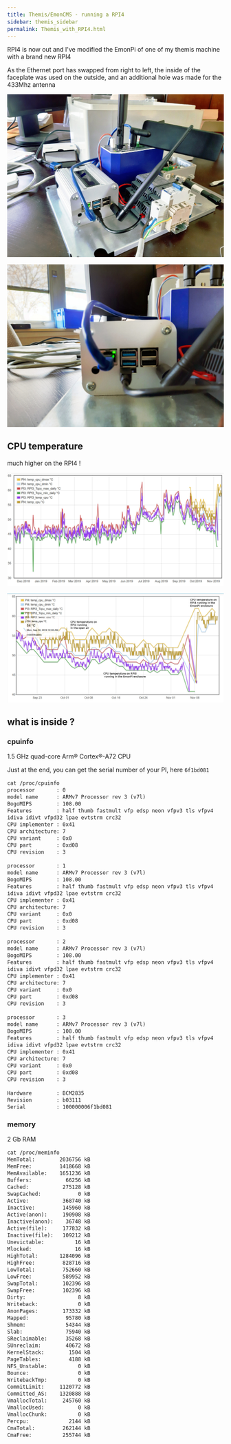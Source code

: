 ```yaml
---
title: Themis/EmonCMS - running a RPI4
sidebar: themis_sidebar
permalink: Themis_with_RPI4.html
---
```



RPI4 is now out and I've modified the EmonPi of one of my themis machine with a brand new RPI4

As the Ethernet port has swapped from right to left, the inside of the faceplate was used on the outside, and an additional hole was made for the 433Mhz antenna

![full_view](RPI4_full_view_small.jpg)

![close_up](RPI4_close_up_small.jpg)

## CPU temperature

much higher on the RPI4 !

![year](CPU_temp_full_year.jpg)

![zoom](CPU_temp_zoom.jpg)

## what is inside ?

### cpuinfo

1.5 GHz quad-core Arm® Cortex®-A72 CPU

Just at the end, you can get the serial number of your PI, here `6f1bd081`
```
cat /proc/cpuinfo
processor       : 0
model name      : ARMv7 Processor rev 3 (v7l)
BogoMIPS        : 108.00
Features        : half thumb fastmult vfp edsp neon vfpv3 tls vfpv4 idiva idivt vfpd32 lpae evtstrm crc32
CPU implementer : 0x41
CPU architecture: 7
CPU variant     : 0x0
CPU part        : 0xd08
CPU revision    : 3

processor       : 1
model name      : ARMv7 Processor rev 3 (v7l)
BogoMIPS        : 108.00
Features        : half thumb fastmult vfp edsp neon vfpv3 tls vfpv4 idiva idivt vfpd32 lpae evtstrm crc32
CPU implementer : 0x41
CPU architecture: 7
CPU variant     : 0x0
CPU part        : 0xd08
CPU revision    : 3

processor       : 2
model name      : ARMv7 Processor rev 3 (v7l)
BogoMIPS        : 108.00
Features        : half thumb fastmult vfp edsp neon vfpv3 tls vfpv4 idiva idivt vfpd32 lpae evtstrm crc32
CPU implementer : 0x41
CPU architecture: 7
CPU variant     : 0x0
CPU part        : 0xd08
CPU revision    : 3

processor       : 3
model name      : ARMv7 Processor rev 3 (v7l)
BogoMIPS        : 108.00
Features        : half thumb fastmult vfp edsp neon vfpv3 tls vfpv4 idiva idivt vfpd32 lpae evtstrm crc32
CPU implementer : 0x41
CPU architecture: 7
CPU variant     : 0x0
CPU part        : 0xd08
CPU revision    : 3

Hardware        : BCM2835
Revision        : b03111
Serial          : 100000006f1bd081
```
### memory

2 Gb RAM

```
cat /proc/meminfo
MemTotal:        2036756 kB
MemFree:         1418668 kB
MemAvailable:    1651236 kB
Buffers:           66256 kB
Cached:           275128 kB
SwapCached:            0 kB
Active:           368740 kB
Inactive:         145960 kB
Active(anon):     190908 kB
Inactive(anon):    36748 kB
Active(file):     177832 kB
Inactive(file):   109212 kB
Unevictable:          16 kB
Mlocked:              16 kB
HighTotal:       1284096 kB
HighFree:         828716 kB
LowTotal:         752660 kB
LowFree:          589952 kB
SwapTotal:        102396 kB
SwapFree:         102396 kB
Dirty:                 8 kB
Writeback:             0 kB
AnonPages:        173332 kB
Mapped:            95780 kB
Shmem:             54344 kB
Slab:              75940 kB
SReclaimable:      35268 kB
SUnreclaim:        40672 kB
KernelStack:        1504 kB
PageTables:         4188 kB
NFS_Unstable:          0 kB
Bounce:                0 kB
WritebackTmp:          0 kB
CommitLimit:     1120772 kB
Committed_AS:    1320888 kB
VmallocTotal:     245760 kB
VmallocUsed:           0 kB
VmallocChunk:          0 kB
Percpu:             2144 kB
CmaTotal:         262144 kB
CmaFree:          255744 kB
```
